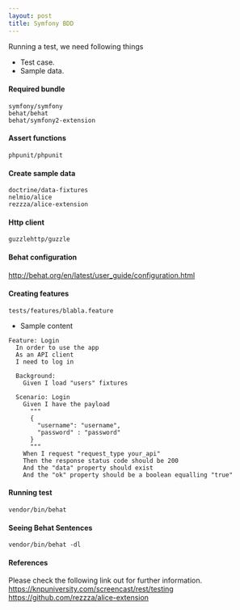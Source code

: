 ```yaml
---
layout: post
title: Symfony BDD
---
```

Running a test, we need following things
+ Test case.
+ Sample data.


#### Required bundle
`symfony/symfony`  
`behat/behat`  
`behat/symfony2-extension`

#### Assert functions
`phpunit/phpunit`

#### Create sample data
`doctrine/data-fixtures`  
`nelmio/alice`  
`rezzza/alice-extension`

#### Http client
`guzzlehttp/guzzle`

#### Behat configuration
http://behat.org/en/latest/user_guide/configuration.html

#### Creating features
`tests/features/blabla.feature`
+ Sample content
```
Feature: Login
  In order to use the app
  As an API client
  I need to log in

  Background:
    Given I load "users" fixtures

  Scenario: Login
    Given I have the payload
      """
      {
        "username": "username",
        "password" : "password"
      }
      """
    When I request "request_type your_api"
    Then the response status code should be 200
    And the "data" property should exist
    And the "ok" property should be a boolean equalling "true"
```

#### Running test
`vendor/bin/behat`

#### Seeing Behat Sentences
`vendor/bin/behat -dl`

#### References
Please check the following link out for further information.  
https://knpuniversity.com/screencast/rest/testing  
https://github.com/rezzza/alice-extension

